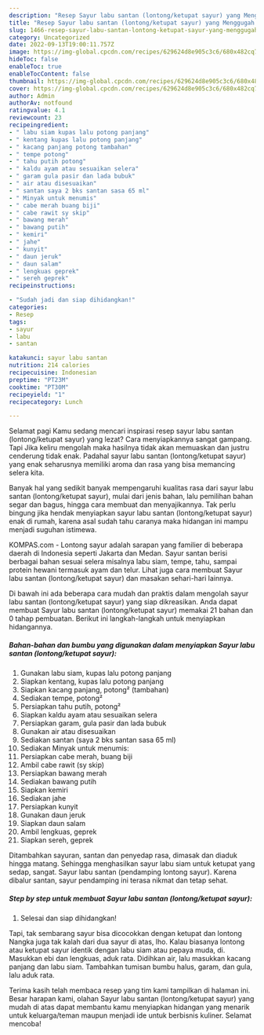 ```yaml
---
description: "Resep Sayur labu santan (lontong/ketupat sayur) yang Menggugah Selera, Buat Buka Puasa}"
title: "Resep Sayur labu santan (lontong/ketupat sayur) yang Menggugah Selera, Buat Buka Puasa}"
slug: 1466-resep-sayur-labu-santan-lontong-ketupat-sayur-yang-menggugah-selera-buat-buka-puasa
category: Uncategorized
date: 2022-09-13T19:00:11.757Z
image: https://img-global.cpcdn.com/recipes/629624d8e905c3c6/680x482cq70/sayur-labu-santan-lontongketupat-sayur-foto-resep-utama.jpg
hideToc: false
enableToc: true
enableTocContent: false
thumbnail: https://img-global.cpcdn.com/recipes/629624d8e905c3c6/680x482cq70/sayur-labu-santan-lontongketupat-sayur-foto-resep-utama.jpg
cover: https://img-global.cpcdn.com/recipes/629624d8e905c3c6/680x482cq70/sayur-labu-santan-lontongketupat-sayur-foto-resep-utama.jpg
author: Admin
authorAv: notfound
ratingvalue: 4.1
reviewcount: 23
recipeingredient:
- " labu siam kupas lalu potong panjang"
- " kentang kupas lalu potong panjang"
- " kacang panjang potong tambahan"
- " tempe potong"
- " tahu putih potong"
- " kaldu ayam atau sesuaikan selera"
- " garam gula pasir dan lada bubuk"
- " air atau disesuaikan"
- " santan saya 2 bks santan sasa 65 ml"
- " Minyak untuk menumis"
- " cabe merah buang biji"
- " cabe rawit sy skip"
- " bawang merah"
- " bawang putih"
- " kemiri"
- " jahe"
- " kunyit"
- " daun jeruk"
- " daun salam"
- " lengkuas geprek"
- " sereh geprek"
recipeinstructions:

- "Sudah jadi dan siap dihidangkan!"
categories:
- Resep
tags:
- sayur
- labu
- santan

katakunci: sayur labu santan 
nutrition: 214 calories
recipecuisine: Indonesian
preptime: "PT23M"
cooktime: "PT30M"
recipeyield: "1"
recipecategory: Lunch

---
```



Selamat pagi Kamu sedang mencari inspirasi resep sayur labu santan (lontong/ketupat sayur) yang lezat? Cara menyiapkannya sangat gampang. Tapi Jika keliru mengolah maka hasilnya tidak akan memuaskan dan justru cenderung tidak enak. Padahal sayur labu santan (lontong/ketupat sayur) yang enak seharusnya memiliki aroma dan rasa yang bisa memancing selera kita.


Banyak hal yang sedikit banyak mempengaruhi kualitas rasa dari sayur labu santan (lontong/ketupat sayur), mulai dari jenis bahan, lalu pemilihan bahan segar dan bagus, hingga cara membuat dan menyajikannya. Tak perlu bingung jika hendak menyiapkan sayur labu santan (lontong/ketupat sayur) enak di rumah, karena asal sudah tahu caranya maka hidangan ini mampu menjadi suguhan istimewa.

KOMPAS.com - Lontong sayur adalah sarapan yang familier di beberapa daerah di Indonesia seperti Jakarta dan Medan. Sayur santan berisi berbagai bahan sesuai selera misalnya labu siam, tempe, tahu, sampai protein hewani termasuk ayam dan telur. Lihat juga cara membuat Sayur labu santan (lontong/ketupat sayur) dan masakan sehari-hari lainnya.


Di bawah ini ada beberapa cara mudah dan praktis dalam mengolah sayur labu santan (lontong/ketupat sayur) yang siap dikreasikan. Anda dapat membuat Sayur labu santan (lontong/ketupat sayur) memakai 21 bahan dan 0 tahap pembuatan. Berikut ini langkah-langkah untuk menyiapkan hidangannya.

<!--inarticleads1-->

##### Bahan-bahan dan bumbu yang digunakan dalam menyiapkan Sayur labu santan (lontong/ketupat sayur):

1. Gunakan  labu siam, kupas lalu potong panjang
1. Siapkan  kentang, kupas lalu potong panjang
1. Siapkan  kacang panjang, potong² (tambahan)
1. Sediakan  tempe, potong²
1. Persiapkan  tahu putih, potong²
1. Siapkan  kaldu ayam atau sesuaikan selera
1. Persiapkan  garam, gula pasir dan lada bubuk
1. Gunakan  air atau disesuaikan
1. Sediakan  santan (saya 2 bks santan sasa 65 ml)
1. Sediakan  Minyak untuk menumis:
1. Persiapkan  cabe merah, buang biji
1. Ambil  cabe rawit (sy skip)
1. Persiapkan  bawang merah
1. Sediakan  bawang putih
1. Siapkan  kemiri
1. Sediakan  jahe
1. Persiapkan  kunyit
1. Gunakan  daun jeruk
1. Siapkan  daun salam
1. Ambil  lengkuas, geprek
1. Siapkan  sereh, geprek


Ditambahkan sayuran, santan dan penyedap rasa, dimasak dan diaduk hingga matang. Sehingga menghasilkan sayur labu siam untuk ketupat yang sedap, sangat. Sayur labu santan (pendamping lontong sayur). Karena dibalur santan, sayur pendamping ini terasa nikmat dan tetap sehat. 

<!--inarticleads2-->

##### Step by step untuk membuat Sayur labu santan (lontong/ketupat sayur):


1. Selesai dan siap dihidangkan!

Tapi, tak sembarang sayur bisa dicocokkan dengan ketupat dan lontong Nangka juga tak kalah dari dua sayur di atas, lho. Kalau biasanya lontong atau ketupat sayur identik dengan labu siam atau pepaya muda, di. Masukkan ebi dan lengkuas, aduk rata. Didihkan air, lalu masukkan kacang panjang dan labu siam. Tambahkan tumisan bumbu halus, garam, dan gula, lalu aduk rata. 

Terima kasih telah membaca resep yang tim kami tampilkan di halaman ini. Besar harapan kami, olahan Sayur labu santan (lontong/ketupat sayur) yang mudah di atas dapat membantu kamu menyiapkan hidangan yang menarik untuk keluarga/teman maupun menjadi ide untuk berbisnis kuliner. Selamat mencoba!
